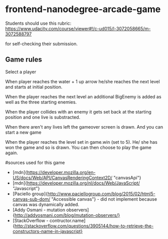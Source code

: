 frontend-nanodegree-arcade-game
===============================

Students should use this rubric: https://www.udacity.com/course/viewer#!/c-ud015/l-3072058665/m-3072588797

for self-checking their submission.

## Game rules

Select a player

When player reaches the water + 1 up arrow he/she reaches the next level and starts at initial position.

When the player reaches the next level an additional BigEnemy is added as well as the three starting enemies.

When the player collides with an enemy  it gets set back at the starting position and one live is substracted.

When there aren't any lives left the gameover screen is drawn. And you can start a new game

When the player reaches the level set in game.win (set to 5). He/ she has won the game and so is drawn. You can then choose to play the game again.


#sources used for this game

*	[mdn]{https://developer.mozilla.org/en-US/docs/Web/API/CanvasRenderingContext2D/ "canvasApi"}
*	[mdn]{https://developer.mozilla.org/nl/docs/Web/JavaScript/ "Javascript"}
*	[Paciello group]{http://www.paciellogroup.com/blog/2015/02/html5-canvas-sub-dom/ "Accessible canvas"} - did not implement because canvas was dynamically added.
*	[Addy Osmani - mutation observers]{http://addyosmani.com/blog/mutation-observers/}
*	[StackOverflow - contructor.name]{http://stackoverflow.com/questions/3905144/how-to-retrieve-the-constructors-name-in-javascript}
